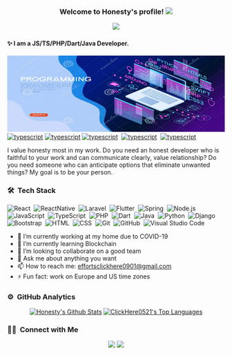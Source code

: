 <h3 align="center">
  Welcome to Honesty's profile!
  <img src="https://media.giphy.com/media/hvRJCLFzcasrR4ia7z/giphy.gif" width="28">
</h3>

<p align="center">
  <a href="https://github.com/DenverCoder1/readme-typing-svg"><img src="https://readme-typing-svg.herokuapp.com/?lines=Full-stack%20web%20and%20app%20developer;Self-taught%20UI%2FUX%20Designer;10%2B%20years%20of%20coding%20experience;Always%20learning%20new%20things&center=true&width=380&height=45"></a>
</p>

#### :sparkles: I am a JS/TS/PHP/Dart/Java Developer.
![I am a JS/TS/PHP/Dart/Java Developer.](https://github.com/ClickHere0521/ClickHere0521/blob/main/back.jpg)
[![typescript](https://img.shields.io/badge/React-Expert-0063b0.svg?logo=react&logoWidth=20)](https://github.com/ClickHere0521)
[![typescript](https://img.shields.io/badge/React_Native-Expert-0063b0.svg?logo=react&logoWidth=20)](https://github.com/ClickHere0521)
[![typescript](https://img.shields.io/badge/Flutter-Expert-0063b0.svg?logo=flutter&logoWidth=20)](https://github.com/ClickHere0521)&nbsp;
[![typescript](https://img.shields.io/badge/Laravel-Expert-e64a32.svg?logo=laravel&logoWidth=20)](https://github.com/ClickHere0521)&nbsp;
[![typescript](https://img.shields.io/badge/Spring-Expert-26b547.svg?logo=spring&logoWidth=20)](https://github.com/ClickHere0521)&nbsp;

I value honesty most in my work. Do you need an honest developer who is faithful to your work and can communicate clearly, value relationship? Do you need someone who can anticipate options that eliminate unwanted things? My goal is to be your person.

### 🛠 &nbsp;Tech Stack

![React](https://img.shields.io/badge/-React-05122A?style=flat&logo=react)&nbsp;
![ReactNative](https://img.shields.io/badge/-React_Native-05122A?style=flat&logo=react)&nbsp;
![Laravel](https://img.shields.io/badge/-Laravel-05122A?style=flat&logo=laravel)&nbsp;
![Flutter](https://img.shields.io/badge/-Flutter-05122A?style=flat&logo=flutter)&nbsp;
![Spring](https://img.shields.io/badge/-Spring-05122A?style=flat&logo=spring)&nbsp;
![Node.js](https://img.shields.io/badge/-Node.js-05122A?style=flat&logo=node.js)&nbsp;
![JavaScript](https://img.shields.io/badge/-JavaScript-05122A?style=flat&logo=javascript)&nbsp;
![TypeScript](https://img.shields.io/badge/-TypeScript-05122A?style=flat&logo=typescript)&nbsp;
![PHP](https://img.shields.io/badge/-PHP-05122A?style=flat&logo=php)&nbsp;
![Dart](https://img.shields.io/badge/-Dart-05122A?style=flat&logo=dart)&nbsp;
![Java](https://img.shields.io/badge/-Java-05122A?style=flat&logo=Java&logoColor=FFA518)&nbsp;
![Python](https://img.shields.io/badge/-Python-05122A?style=flat&logo=python)&nbsp;
![Django](https://img.shields.io/badge/-Django-05122A?style=flat&logo=django&logoColor=092E20)&nbsp;
![Bootstrap](https://img.shields.io/badge/-Bootstrap-05122A?style=flat&logo=bootstrap&logoColor=563D7C)&nbsp;
![HTML](https://img.shields.io/badge/-HTML-05122A?style=flat&logo=HTML5)&nbsp;
![CSS](https://img.shields.io/badge/-CSS-05122A?style=flat&logo=CSS3&logoColor=1572B6)&nbsp;
![Git](https://img.shields.io/badge/-Git-05122A?style=flat&logo=git)&nbsp;
![GitHub](https://img.shields.io/badge/-GitHub-05122A?style=flat&logo=github)&nbsp;
![Visual Studio Code](https://img.shields.io/badge/-Visual%20Studio%20Code-05122A?style=flat&logo=visual-studio-code&logoColor=007ACC)&nbsp;

- 🔭 I’m currently working at my home due to COVID-19 
- 🌱 I’m currently learning Blockchain 
- 👯 I’m looking to collaborate on a good team 
- 💬 Ask me about anything you want 
- 📫 How to reach me: effortsclickhere0901@gmail.com 
- ⚡ Fun fact: work on Europe and US time zones 

### ⚙️ &nbsp;GitHub Analytics

<p align="center">
<a href="https://github.com/anuraghazra/github-readme-stats"><img alt="Honesty's Github Stats" src="https://denvercoder1-github-readme-stats.vercel.app/api/?username=ClickHere0521&show_icons=true&count_private=true&theme=react&hide_border=true&bg_color=1F222E&title_color=F85D7F&icon_color=F8D866" height="192px"/></a>
<a href="https://github.com/anuraghazra/github-readme-stats">
  <img alt="ClickHere0521's Top Languages" src="https://github-readme-stats.vercel.app/api/top-langs/?username=ClickHere0521&langs_count=8&layout=compact&theme=react&hide_border=true&bg_color=1F222E&title_color=F85D7F&icon_color=F8D866" height="192px"/>
</a>
</p>

### 🤝🏻 &nbsp;Connect with Me

<p align="center">
<a href="mailto:effortsclickhere0901@gmail.com"><img src="https://img.shields.io/badge/-effortsclickhere0901@gmail.com-D14836?style=flat&logo=Gmail&logoColor=white"/></a>
<a href="mailto:johnsonjin920901@gmail.com"><img src="https://img.shields.io/badge/-johnsonjin920901@gmail.com-D14836?style=flat&logo=Gmail&logoColor=white"/></a>
</p>
